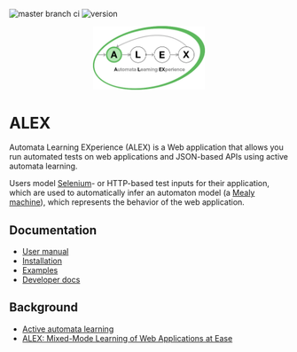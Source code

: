 ![master branch ci](https://github.com/learnlib/alex/actions/workflows/ci.yml/badge.svg?branch=developer)
![version](https://img.shields.io/badge/version-v3.0.0-blue)

<p align="center">
  <img src="backend/src/main/resources/images/logo.png" style="max-width:40%;">
</p>

# ALEX

Automata Learning EXperience (ALEX) is a Web application that allows you run automated tests on web 
applications and JSON-based APIs using active automata learning.

Users model [Selenium][selenium]- or HTTP-based test inputs for their application, which are used to automatically infer 
an automaton model (a [Mealy machine][mealy]), which represents the behavior of the web application.

## Documentation

* [User manual](https://learnlib.github.io/alex/book/3.0.0/)
* [Installation](https://learnlib.github.io/alex/book/3.0.0/contents/getting-started/installation/)
* [Examples](https://learnlib.github.io/alex/book/3.0.0/contents/examples/todomvc/)
* [Developer docs](https://learnlib.github.io/alex/book/3.0.0/contents/dev-docs/development/)

## Background

* [Active automata learning](https://scholar.google.de/scholar?hl=de&q=active+automata+learning)
* [ALEX: Mixed-Mode Learning of Web Applications at Ease](https://link.springer.com/chapter/10.1007/978-3-319-47169-3_51)

[mealy]: https://en.wikipedia.org/wiki/Mealy_machine
[selenium]: https://www.seleniumhq.org/
